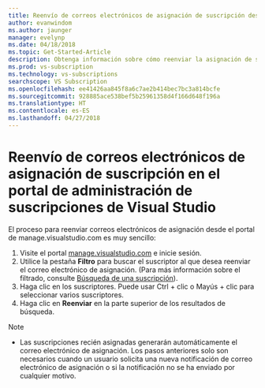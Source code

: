 ```yaml
---
title: Reenvío de correos electrónicos de asignación de suscripción desde Manage.visualstudio. com o VLSC | Microsoft Docs
author: evanwindom
ms.author: jaunger
manager: evelynp
ms.date: 04/18/2018
ms.topic: Get-Started-Article
description: Obtenga información sobre cómo reenviar la asignación de suscripción a los suscriptores desde manage.visualstudio.com o VLSC
ms.prod: vs-subscription
ms.technology: vs-subscriptions
searchscope: VS Subscription
ms.openlocfilehash: ee41426aa845f8a6c7ae2b414bec7bc3a814bcfe
ms.sourcegitcommit: 928885ace538bef5b25961358d4f166d648f196a
ms.translationtype: HT
ms.contentlocale: es-ES
ms.lasthandoff: 04/27/2018
---
```

# <a name="how-to-resend-subscription-assignment-emails-in-the-visual-studio-subscription-management-portal"></a>Reenvío de correos electrónicos de asignación de suscripción en el portal de administración de suscripciones de Visual Studio


El proceso para reenviar correos electrónicos de asignación desde el portal de manage.visualstudio.com es muy sencillo:

1. Visite el portal [manage.visualstudio.com](https://manage.visualstudio.com) e inicie sesión. 
2. Utilice la pestaña **Filtro** para buscar el suscriptor al que desea reenviar el correo electrónico de asignación. (Para más información sobre el filtrado, consulte [Búsqueda de una suscripción](/visualstudio/subscriptions/search-license)).
3. Haga clic en los suscriptores.  Puede usar Ctrl + clic o Mayús + clic para seleccionar varios suscriptores.
4. Haga clic en **Reenviar** en la parte superior de los resultados de búsqueda.  


> [!NOTE]
> - Las suscripciones recién asignadas generarán automáticamente el correo electrónico de asignación. Los pasos anteriores solo son necesarios cuando un usuario solicita una nueva notificación de correo electrónico de asignación o si la notificación no se ha enviado por cualquier motivo.
